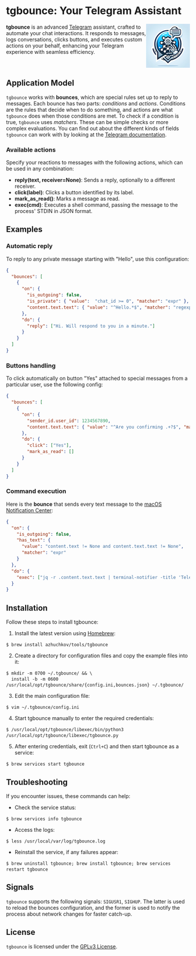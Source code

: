 # tgbounce: Your Telegram Assistant
<img src="https://github.com/azhuchkov/tgbounce/blob/main/share/logo.png" alt="logo" align="right"/>

**tgbounce** is an advanced [Telegram](https://telegram.org) assistant, crafted to automate your chat interactions. 
It responds to messages, logs conversations, clicks buttons, and executes custom actions on your behalf, enhancing 
your Telegram experience with seamless efficiency.
<br clear="right"/>

## Application Model
`tgbounce` works with **bounces**, which are special rules set up to reply to messages. Each bounce has two parts: 
_conditions_ and _actions_. Conditions are the rules that decide when to do something, and actions are what `tgbounce`
does when those conditions are met. To check if a condition is true, `tgbounce` uses _matchers_. These can be simple 
checks or more complex evaluations. You can find out about the different kinds of fields `tgbounce` can work with 
by looking at the [Telegram documentation](https://core.telegram.org/tdlib/docs/classtd_1_1td__api_1_1message.html).

### Available actions
Specify your reactions to messages with the following actions, which can be used in any combination:
- **reply(text, receiver=None)**: Sends a reply, optionally to a different receiver.
- **click(label)**: Clicks a button identified by its label.
- **mark_as_read()**: Marks a message as read.
- **exec(cmd)**: Executes a shell command, passing the message to the process' STDIN in JSON format. 

## Examples

### Automatic reply
To reply to any private message starting with "Hello", use this configuration:
```json
{
  "bounces": [
    {
      "on": {
        "is_outgoing": false,
        "is_private": { "value":  "chat_id >= 0", "matcher": "expr" },
        "content.text.text": { "value": "^Hello.*$", "matcher": "regexp" }
      },
      "do": {
        "reply": ["Hi. Will respond to you in a minute."]
      }
    }
  ]
}

```

### Buttons handling
To click automatically on button "Yes" attached to special messages from a particular user, 
use the following config:
```json
{
  "bounces": [
    {
      "on": {
        "sender_id.user_id": 1234567890, 
        "content.text.text": { "value": "^Are you confirming .+?$", "matcher": "regexp" }
      },
      "do": {
        "click": ["Yes"],
        "mark_as_read": []
      }
    }
  ]
}
```

### Command execution
Here is the **bounce** that sends every text message to the [macOS Notification Center](https://support.apple.com/en-ge/guide/mac-help/mchl2fb1258f/14.0/mac/14.0):
```json
{
  "on": {
    "is_outgoing": false,
    "has_text": {
      "value": "content.text != None and content.text.text != None",
      "matcher": "expr"
    }
  },
  "do": {
    "exec": ["jq -r .content.text.text | terminal-notifier -title 'Telegram' -subtitle 'Incoming Message'"]
  }
}
```

## Installation
Follow these steps to install tgbounce:

1. Install the latest version using [Homebrew](https://brew.sh/): 
```console
$ brew install azhuchkov/tools/tgbounce
```

2. Create a directory for configuration files and copy the example files into it:
```console
$ mkdir -m 0700 ~/.tgbounce/ && \
  install -b -m 0600 /usr/local/opt/tgbounce/share/{config.ini,bounces.json} ~/.tgbounce/
```

3. Edit the main configuration file:
```console
$ vim ~/.tgbounce/config.ini
```

4. Start tgbounce manually to enter the required credentials:
```console
$ /usr/local/opt/tgbounce/libexec/bin/python3 /usr/local/opt/tgbounce/libexec/tgbounce.py
```

5. After entering credentials, exit (`Ctrl+C`) and then start tgbounce as a service:
```console
$ brew services start tgbounce
```

## Troubleshooting
If you encounter issues, these commands can help:

- Check the service status:
```console
$ brew services info tgbounce
```

- Access the logs:
```console
$ less /usr/local/var/log/tgbounce.log
```

- Reinstall the service, if any failures appear:
```console
$ brew uninstall tgbounce; brew install tgbounce; brew services restart tgbounce
```

## Signals
`tgbounce` supports the following signals: `SIGUSR1`, `SIGHUP`. The latter is used to reload the bounces configuration, 
and the former is used to notify the process about network changes for faster catch-up.

## License
`tgbounce` is licensed under the [GPLv3 License](LICENSE).
